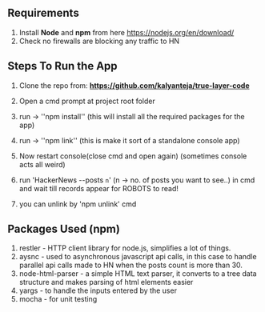 ## Requirements

1. Install **Node** and **npm** from here https://nodejs.org/en/download/
2. Check no firewalls are blocking any traffic to HN

## Steps To Run the App
1. Clone the repo from: **https://github.com/kalyanteja/true-layer-code**
2. Open a cmd prompt at project root folder
3. run -> ''npm install'' (this will install all the required packages for the app)
4. run -> ''npm link'' (this is make it sort of a standalone console app)
5. Now restart console(close cmd and open again) (sometimes console acts all weird)
6. run 'HackerNews --posts `n`' (n -> no. of posts you want to see..) in cmd and wait till records appear for ROBOTS to read!

7. you can unlink by 'npm unlink' cmd


## Packages Used (npm)

1. restler - HTTP client library for node.js, simplifies a lot of things.
2. aysnc - used to asynchronous javascript api calls, in this case to handle parallel api calls made to HN when the posts count is more than 30.
3. node-html-parser - a simple HTML text parser, it converts to a tree data structure and makes parsing of html elements easier
4. yargs - to handle the inputs entered by the user
5. mocha - for unit testing